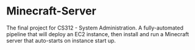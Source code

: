 # Minecraft-Server
The final project for CS312 - System Administration. A fully-automated pipeline that will deploy an EC2 instance, then install and run a Minecraft server that auto-starts on instance start up. 
